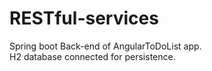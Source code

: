 # RESTful-services  
Spring boot Back-end of AngularToDoList app.  
H2 database connected for persistence.
